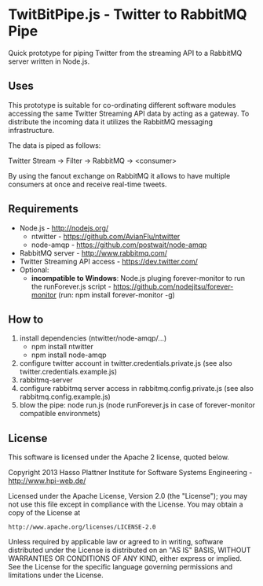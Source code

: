 ﻿# TwitBitPipe.js - Twitter to RabbitMQ Pipe

Quick prototype for piping Twitter from the streaming API to a RabbitMQ server written in Node.js.


## Uses
This prototype is suitable for co-ordinating different software modules accessing the same Twitter Streaming API data by acting as a gateway.
To distribute the incoming data it utilizes the RabbitMQ  messaging infrastructure.

The data is piped as follows:

Twitter Stream -> Filter -> RabbitMQ -> &lt;consumer&gt;

By using the fanout exchange on RabbitMQ it allows to have multiple consumers at once and receive real-time tweets.


## Requirements
* Node.js - http://nodejs.org/
    * ntwitter - https://github.com/AvianFlu/ntwitter
    * node-amqp - https://github.com/postwait/node-amqp
* RabbitMQ server - http://www.rabbitmq.com/
* Twitter Streaming API access - https://dev.twitter.com/
* Optional:
    * **incompatible to Windows**: Node.js pluging forever-monitor to run the runForever.js script  - https://github.com/nodejitsu/forever-monitor (run: npm install forever-monitor -g)

## How to
1. install dependencies (ntwitter/node-amqp/...)
    * npm install ntwitter
    * npm install node-amqp
2. configure twitter account in twitter.credentials.private.js (see also twitter.credentials.example.js)
3. rabbitmq-server
4. configure rabbitmq server access in rabbitmq.config.private.js  (see also rabbitmq.config.example.js)
5. blow the pipe: node run.js (node runForever.js in case of forever-monitor compatible environmets)


## License
This software is licensed under the Apache 2 license, quoted below.

Copyright 2013 Hasso Plattner Institute for Software Systems Engineering - http://www.hpi-web.de/

Licensed under the Apache License, Version 2.0 (the "License"); you may not
use this file except in compliance with the License. You may obtain a copy of
the License at

    http://www.apache.org/licenses/LICENSE-2.0

Unless required by applicable law or agreed to in writing, software
distributed under the License is distributed on an "AS IS" BASIS, WITHOUT
WARRANTIES OR CONDITIONS OF ANY KIND, either express or implied. See the
License for the specific language governing permissions and limitations under
the License.